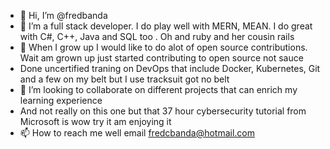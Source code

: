 - 👋 Hi, I’m @fredbanda
- 👀 I’m a full stack developer. I do play well with MERN, MEAN. I do great with C#, C++, Java and SQL too . Oh and ruby and her cousin rails
- 🌱 When I grow up I would like to do alot of open source contributions. Wait am grown up just started contributing to open source not sauce
-  Done uncertified traning on DevOps that include Docker, Kubernetes, Git and a few on my belt but I use tracksuit got no belt
- 💞️ I’m looking to collaborate on different projects that can enrich my learning experience
- And not really on this one but that 37 hour cybersecurity tutorial from Microsoft is wow try it am enjoying it
- 📫 How to reach me well email fredcbanda@hotmail.com

<!---
fredbanda/fredbanda is a ✨ special ✨ repository because its `README.md` (this file) appears on your GitHub profile.
You can click the Preview link to take a look at your changes.
--->
